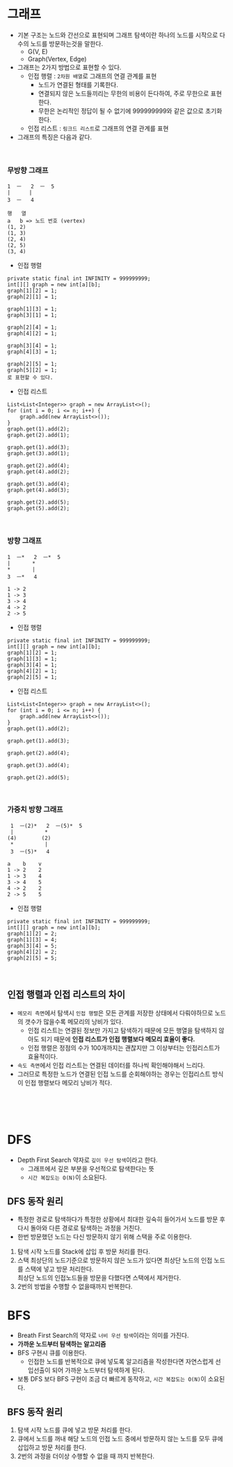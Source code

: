 # 그래프
- 기본 구조는 노드와 간선으로 표현되며 그래프 탐색이란 하나의 노드를 시작으로 다수의 노드를 방문하는것을 말한다.
  - G(V, E)
  - Graph(Vertex, Edge)
- 그래프는 2가지 방법으로 표현할 수 있다.
  - 인접 행렬 : `2차원 배열`로 그래프의 연결 관계를 표현
    - 노드가 연결된 형태를 기록한다.
    - 연결되지 않은 노드들끼리는 무한의 비용이 든다하여, 주로 무한으로 표현한다.
    - 무한은 논리적인 정답이 될 수 없기에 999999999와 같은 값으로 초기화한다.
  - 인접 리스트 : `링크드 리스트`로 그래프의 연결 관계를 표현
- 그래프의 특징은 다음과 같다.

<br>

### 무방향 그래프
```
1  ㅡ   2  ㅡ  5
|      |
3  ㅡ   4

행   열
a   b => 노드 번호 (vertex)
(1, 2) 
(1, 3) 
(2, 4) 
(2, 5) 
(3, 4)
```
- 인접 행렬
```        
private static final int INFINITY = 999999999;
int[][] graph = new int[a][b];
graph[1][2] = 1;
graph[2][1] = 1;

graph[1][3] = 1;
graph[3][1] = 1;

graph[2][4] = 1;
graph[4][2] = 1;

graph[3][4] = 1;
graph[4][3] = 1;
   
graph[2][5] = 1;
graph[5][2] = 1;
로 표현할 수 있다.
```
- 인접 리스트
```
List<List<Integer>> graph = new ArrayList<>();
for (int i = 0; i <= n; i++) {
    graph.add(new ArrayList<>());
}
graph.get(1).add(2);
graph.get(2).add(1);

graph.get(1).add(3);
graph.get(3).add(1);

graph.get(2).add(4);
graph.get(4).add(2);

graph.get(3).add(4);
graph.get(4).add(3);

graph.get(2).add(5);
graph.get(5).add(2);
```

<br>

### 방향 그래프
```
1  ㅡ*   2  ㅡ*  5
|       *
*       |
3  ㅡ*   4

1 -> 2
1 -> 3
3 -> 4
4 -> 2
2 -> 5
```
- 인접 행렬
```        
private static final int INFINITY = 999999999;
int[][] graph = new int[a][b];
graph[1][2] = 1;
graph[1][3] = 1;
graph[3][4] = 1;
graph[4][2] = 1;
graph[2][5] = 1;
```
- 인접 리스트
```
List<List<Integer>> graph = new ArrayList<>();
for (int i = 0; i <= n; i++) {
    graph.add(new ArrayList<>());
}
graph.get(1).add(2);

graph.get(1).add(3);

graph.get(2).add(4);

graph.get(3).add(4);

graph.get(2).add(5);
```

<br>

### 가중치 방향 그래프
```
 1  ㅡ(2)*   2  ㅡ(5)*  5
 |          *
(4)        (2)
 *          |
 3  ㅡ(5)*   4

a    b    v
1 -> 2    2
1 -> 3    4
3 -> 4    5   
4 -> 2    2
2 -> 5    5
```
- 인접 행렬
```        
private static final int INFINITY = 999999999;
int[][] graph = new int[a][b];
graph[1][2] = 2;
graph[1][3] = 4;
graph[3][4] = 5;
graph[4][2] = 2;
graph[2][5] = 5;
```

<br>

## 인접 행렬과 인접 리스트의 차이
- `메모리 측면`에서 탐색시 `인접 행렬`은 모든 관계를 저장한 상태에서 다뤄야하므로 노드의 갯수가 많을수록 메모리의 낭비가 있다.
  - 인접 리스트는 연결된 정보만 가지고 탐색하기 때문에 모든 행열을 탐색하지 않아도 되기 때문에 **인접 리스트가 인접 행렬보다 메모리 효율이 좋다.**
  - 인접 행렬은 정점의 수가 100개까지는 괜찮지만 그 이상부터는 인접리스트가 효율적이다.
- `속도 측면`에서 인접 리스트는 연결된 데이터를 하나씩 확인해야해서 느리다.
- 그러므로 특정한 노드가 연결된 인접 노드를 순회해야하는 경우는 인접리스트 방식이 인접 행렬보다 메모리 낭비가 적다.

<br>
<br>
<br>

# DFS
- Depth First Search 약자로 `깊이 우선 탐색`이라고 한다.
  - 그래프에서 깊은 부분을 우선적으로 탐색한다는 뜻
  - `시간 복잡도는 O(N)`이 소요된다.


## DFS 동작 원리
- 특정한 경로로 탐색하다가 특정한 상황에서 최대한 깊숙히 들어가서 노드를 방문 후 다시 돌아와 다른 경로로 탐색하는 과정을 거친다.
- 한번 방문했던 노드는 다신 방문하지 않기 위해 스택을 주로 이용한다.
1. 탐색 시작 노드를 Stack에 삽입 후 방문 처리를 한다.
2. 스택 최상단의 노드기준으로 방문하지 않은 노드가 있다면 최상단 노드의 인접 노드를 스택에 넣고 방문 처리한다. <br>
최상단 노드의 인접노드들을 방문을 다했다면 스택에서 제거한다.
3. 2번의 방법을 수행할 수 없을때까지 반복한다.


# BFS
- Breath First Search의 약자로 `너비 우선 탐색`이라는 의미를 가진다.
- **가까운 노드부터 탐색하는 알고리즘**
- BFS 구현시 큐를 이용한다.
  - 인접한 노드를 반복적으로 큐에 넣도록 알고리즘을 작성한다면 자연스럽게 선입선출이 되어 가까운 노드부터 탐색하게 된다.
- 보통 DFS 보다 BFS 구현이 조금 더 빠르게 동작하고, `시간 복잡도는 O(N)`이 소요된다.

## BFS 동작 원리
1. 탐색 시작 노드를 큐에 넣고 방문 처리를 한다.
2. 큐에서 노드를 꺼내 해당 노드의 인접 노드 중에서 방문하지 않는 노드를 모두 큐에 삽입하고 방문 처리를 한다.
3. 2번의 과정을 더이상 수행할 수 없을 때 까지 반복한다.